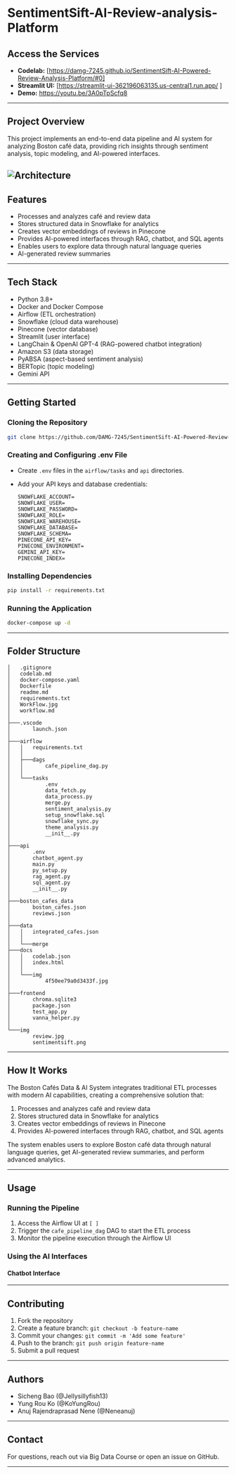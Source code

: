 # SentimentSift-AI-Review-analysis-Platform

## Access the Services

- **Codelab:** [https://damg-7245.github.io/SentimentSift-AI-Powered-Review-Analysis-Platform/#0]
- **Streamlit UI:** [https://streamlit-ui-362196063135.us-central1.run.app/ ]
- **Demo:** https://youtu.be/3A0pTpScfq8

---

## Project Overview

This project implements an end-to-end data pipeline and AI system for analyzing Boston café data, providing rich insights through sentiment analysis, topic modeling, and AI-powered interfaces.

![Architecture](WorkFlow.jpg)
---

## Features

- Processes and analyzes café and review data
- Stores structured data in Snowflake for analytics
- Creates vector embeddings of reviews in Pinecone
- Provides AI-powered interfaces through RAG, chatbot, and SQL agents
- Enables users to explore data through natural language queries
- AI-generated review summaries


---

## Tech Stack

- Python 3.8+
- Docker and Docker Compose
- Airflow (ETL orchestration)
- Snowflake (cloud data warehouse)
- Pinecone (vector database)
- Streamlit (user interface)
- LangChain & OpenAI GPT-4 (RAG-powered chatbot integration)
- Amazon S3 (data storage)
- PyABSA (aspect-based sentiment analysis)
- BERTopic (topic modeling)
- Gemini API

---

## Getting Started

### Cloning the Repository

```bash
git clone https://github.com/DAMG-7245/SentimentSift-AI-Powered-Review-Analysis-Platform.git

```

### Creating and Configuring .env File

- Create `.env` files in the `airflow/tasks` and `api` directories.
- Add your API keys and database credentials:

  ```
  SNOWFLAKE_ACCOUNT=
  SNOWFLAKE_USER= 
  SNOWFLAKE_PASSWORD=
  SNOWFLAKE_ROLE=
  SNOWFLAKE_WAREHOUSE=
  SNOWFLAKE_DATABASE=
  SNOWFLAKE_SCHEMA=
  PINECONE_API_KEY=
  PINECONE_ENVIRONMENT=
  GEMINI_API_KEY=
  PINECONE_INDEX=
  ```

### Installing Dependencies

```bash
pip install -r requirements.txt
```


### Running the Application

```bash
docker-compose up -d
```

---

## Folder Structure

```
│   .gitignore
│   codelab.md
│   docker-compose.yaml
│   Dockerfile
│   readme.md
│   requirements.txt
│   WorkFlow.jpg
│   workflow.md
│
├───.vscode
│       launch.json
│
├───airflow
│   │   requirements.txt
│   │
│   ├───dags
│   │       cafe_pipeline_dag.py
│   │
│   └───tasks
│           .env
│           data_fetch.py
│           data_process.py
│           merge.py
│           sentiment_analysis.py
│           setup_snowflake.sql
│           snowflake_sync.py
│           theme_analysis.py
│           __init__.py
│
├───api
│       .env
│       chatbot_agent.py
│       main.py
│       py_setup.py
│       rag_agent.py
│       sql_agent.py
│       __init__.py
│
├───boston_cafes_data
│       boston_cafes.json
│       reviews.json
│
├───data
│   │   integrated_cafes.json
│   │
│   └───merge
├───docs
│   │   codelab.json
│   │   index.html
│   │
│   └───img
│           4f50ee79a0d3433f.jpg
│
├───frontend
│       chroma.sqlite3
│       package.json
│       test_app.py
│       vanna_helper.py
│
└───img
        review.jpg
        sentimentsift.png
```


---

## How It Works

The Boston Cafés Data & AI System integrates traditional ETL processes with modern AI capabilities, creating a comprehensive solution that:

1. Processes and analyzes café and review data
2. Stores structured data in Snowflake for analytics
3. Creates vector embeddings of reviews in Pinecone
4. Provides AI-powered interfaces through RAG, chatbot, and SQL agents

The system enables users to explore Boston café data through natural language queries, get AI-generated review summaries, and perform advanced analytics.

---

## Usage

### Running the Pipeline

1. Access the Airflow UI at `[ ]`
2. Trigger the `cafe_pipeline_dag` DAG to start the ETL process
3. Monitor the pipeline execution through the Airflow UI

### Using the AI Interfaces

#### Chatbot Interface



---


## Contributing

1. Fork the repository
2. Create a feature branch: `git checkout -b feature-name`
3. Commit your changes: `git commit -m 'Add some feature'`
4. Push to the branch: `git push origin feature-name`
5. Submit a pull request

---



## Authors

- Sicheng Bao (@Jellysillyfish13)
- Yung Rou Ko (@KoYungRou)
- Anuj Rajendraprasad Nene (@Neneanuj)

---

## Contact

For questions, reach out via Big Data Course or open an issue on GitHub.

---

